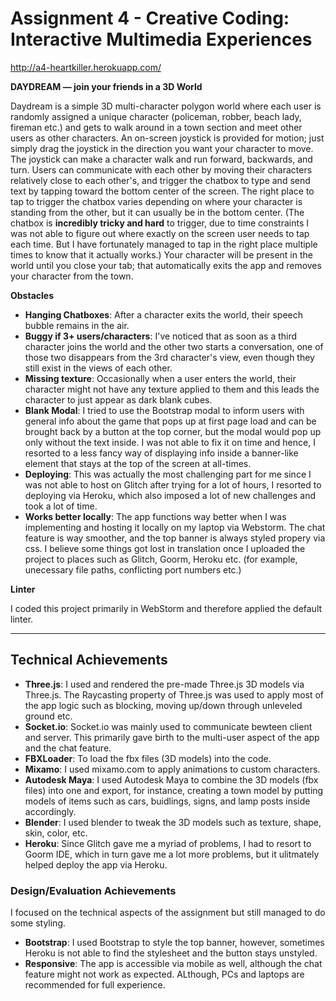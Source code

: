 Assignment 4 - Creative Coding: Interactive Multimedia Experiences
===

http://a4-heartkiller.herokuapp.com/

**DAYDREAM — join your friends in a 3D World**

Daydream is a simple 3D multi-character polygon world where each user is randomly assigned a unique character (policeman, robber, beach lady, fireman etc.) and gets to walk around in a town section and meet other users as other characters. An on-screen joystick is provided for motion; just simply drag the joystick in the direction you want your character to move. The joystick can make a character walk and run forward, backwards, and turn. Users can communicate with each other by moving their characters relatively close to each other's, and trigger the chatbox to type and send text by tapping toward the bottom center of the screen. The right place to tap to trigger the chatbox varies depending on where your character is standing from the other, but it can usually be in the bottom center. (The chatbox is **incredibly tricky and hard** to trigger, due to time constraints I was not able to figure out where exactly on the screen user needs to tap each time. But I have fortunately managed to tap in the right place multiple times to know that it actually works.) Your character will be present in the world until you close your tab; that automatically exits the app and removes your character from the town. 

**Obstacles**

- **Hanging Chatboxes**: After a character exits the world, their speech bubble remains in the air.
- **Buggy if 3+ users/characters**: I've noticed that as soon as a third character joins the world and the other two starts a conversation, one of those two disappears from the 3rd character's view, even though they still exist in the views of each other.
- **Missing texture**: Occasionally when a user enters the world, their character might not have any texture applied to them and this leads the character to just appear as dark blank cubes.
- **Blank Modal**: I tried to use the Bootstrap modal to inform users with general info about the game that pops up at first page load and can be brought back by a button at the top corner, but the modal would pop up only without the text inside. I was not able to fix it on time and hence, I resorted to a less fancy way of displaying info inside a banner-like element that stays at the top of the screen at all-times.
- **Deploying**: This was actually the most challenging part for me since I was not able to host on Glitch after trying for a lot of hours, I resorted to deploying via Heroku, which also imposed a lot of new challenges and took a lot of time.
- **Works better locally**: The app functions way better when I was implementing and hosting it locally on my laptop via Webstorm. The chat feature is way smoother, and the top banner is always styled propery via css. I believe some things got lost in translation once I uploaded the project to places such as Glitch, Goorm, Heroku etc. (for example, unecessary file paths, conflicting port numbers etc.) 

**Linter**

I coded this project primarily in WebStorm and therefore applied the default linter.

---

## Technical Achievements
- **Three.js**: I used and rendered the pre-made Three.js 3D models via Three.js. The Raycasting property of Three.js was used to apply most of the app logic such as blocking, moving up/down through unleveled ground etc.
- **Socket.io**: Socket.io was mainly used to communicate bewteen client and server. This primarily gave birth to the multi-user aspect of the app and the chat feature.
- **FBXLoader**: To load the fbx files (3D models) into the code.
- **Mixamo**: I used mixamo.com to apply animations to custom characters.
- **Autodesk Maya**: I used Autodesk Maya to combine the 3D models (fbx files) into one and export, for instance, creating a town model by putting models of items such as cars, buidlings, signs, and lamp posts inside accordingly.
- **Blender**: I used blender to tweak the 3D models such as texture, shape, skin, color, etc.
- **Heroku**: Since Glitch gave me a myriad of problems, I had to resort to Goorm IDE, which in turn gave me a lot more problems, but it ulitmately helped deploy the app via Heroku.

### Design/Evaluation Achievements

I focused on the technical aspects of the assignment but still managed to do some styling.
- **Bootstrap**: I used Bootstrap to style the top banner, however, sometimes Heroku is not able to find the stylesheet and the button stays unstyled. 
- **Responsive**: The app is accessible via mobile as well, although the chat feature might not work as expected. ALthough, PCs and laptops are recommended for full experience.

